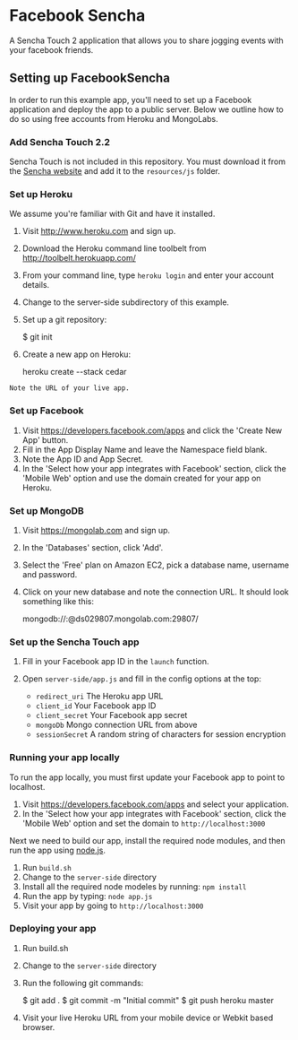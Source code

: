 # Facebook Sencha

A Sencha Touch 2 application that allows you to share jogging events with your facebook friends.

## Setting up FacebookSencha

In order to run this example app, you'll need to set up a Facebook application and deploy the app
to a public server. Below we outline how to do so using free accounts from Heroku and MongoLabs.

### Add Sencha Touch 2.2

Sencha Touch is not included in this repository. You must download it from the [Sencha website](http://www.sencha.com/products/touch/) and add it to the `resources/js` folder.

### Set up Heroku

We assume you're familiar with Git and have it installed.

  1. Visit http://www.heroku.com and sign up.
  2. Download the Heroku command line toolbelt from http://toolbelt.herokuapp.com/
  3. From your command line, type `heroku login` and enter your account details.
  4. Change to the server-side subdirectory of this example.
  5. Set up a git repository:

        $ git init

  6. Create a new app on Heroku:

        heroku create --stack cedar

    Note the URL of your live app.

### Set up Facebook

  1. Visit https://developers.facebook.com/apps and click the 'Create New App' button.
  2. Fill in the App Display Name and leave the Namespace field blank.
  3. Note the App ID and App Secret.
  4. In the 'Select how your app integrates with Facebook' section, click the 'Mobile Web' option
     and use the domain created for your app on Heroku.

### Set up MongoDB

  1. Visit https://mongolab.com and sign up.
  2. In the 'Databases' section, click 'Add'.
  3. Select the 'Free' plan on Amazon EC2, pick a database name, username and password.
  4. Click on your new database and note the connection URL. It should look something like this:

       mongodb://<user>:<password>@ds029807.mongolab.com:29807/<databaseName>

### Set up the Sencha Touch app

  1. Fill in your Facebook app ID in the `launch` function.
  2. Open `server-side/app.js` and fill in the config options at the top:

       - `redirect_uri`   The Heroku app URL
       - `client_id`      Your Facebook app ID
       - `client_secret`  Your Facebook app secret
       - `mongoDb`        Mongo connection URL from above
       - `sessionSecret`  A random string of characters for session encryption

### Running your app locally

To run the app locally, you must first update your Facebook app to point to localhost.

  1. Visit https://developers.facebook.com/apps and select your application.
  2. In the 'Select how your app integrates with Facebook' section, click the 'Mobile Web' option
     and set the domain to `http://localhost:3000`

Next we need to build our app, install the required node modules, and then run the app using [node.js](http://nodejs.org/download/).

  1. Run `build.sh`
  2. Change to the `server-side` directory
  3. Install all the required node modeles by running: `npm install`
  4. Run the app by typing: `node app.js`
  5. Visit your app by going to `http://localhost:3000`

### Deploying your app

  1. Run build.sh
  2. Change to the `server-side` directory
  3. Run the following git commands:

        $ git add .
        $ git commit -m "Initial commit"
        $ git push heroku master

  4. Visit your live Heroku URL from your mobile device or Webkit based browser.
